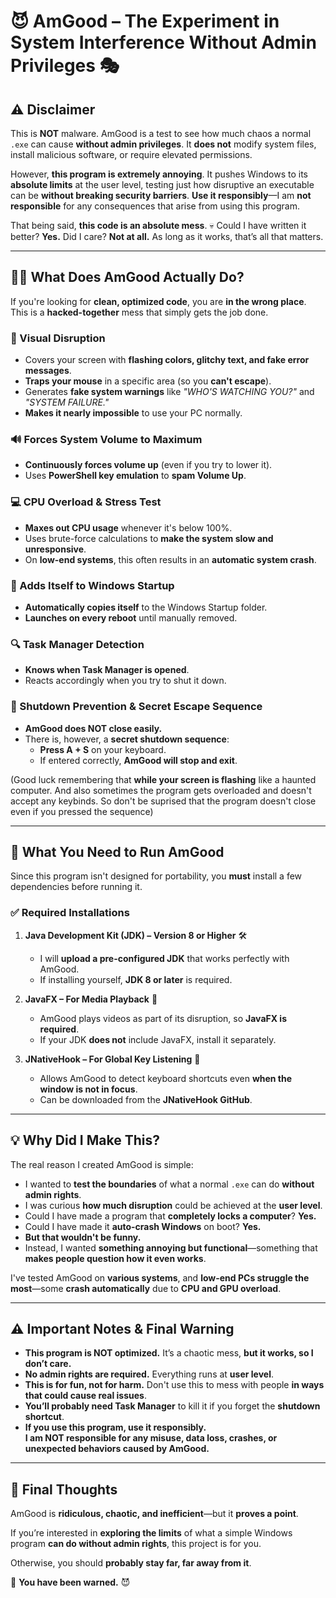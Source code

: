 # 😈 AmGood – The Experiment in System Interference Without Admin Privileges 🎭

## ⚠️ Disclaimer
This is **NOT** malware. AmGood is a test to see how much chaos a normal `.exe` can cause **without admin privileges**. It **does not** modify system files, install malicious software, or require elevated permissions. 

However, **this program is extremely annoying**. It pushes Windows to its **absolute limits** at the user level, testing just how disruptive an executable can be **without breaking security barriers**. **Use it responsibly**—I am **not responsible** for any consequences that arise from using this program.

That being said, **this code is an absolute mess**. 💀 Could I have written it better? **Yes.** Did I care? **Not at all.** As long as it works, that’s all that matters.

---

## 🏴‍☠️ What Does AmGood Actually Do?

If you're looking for **clean, optimized code**, you are **in the wrong place**. This is a **hacked-together** mess that simply gets the job done.

### 🎨 Visual Disruption
- Covers your screen with **flashing colors, glitchy text, and fake error messages**.
- **Traps your mouse** in a specific area (so you **can't escape**).
- Generates **fake system warnings** like *"WHO'S WATCHING YOU?"* and *"SYSTEM FAILURE."*
- **Makes it nearly impossible** to use your PC normally.

### 🔊 Forces System Volume to Maximum
- **Continuously forces volume up** (even if you try to lower it).
- Uses **PowerShell key emulation** to **spam Volume Up**.

### 💻 CPU Overload & Stress Test
- **Maxes out CPU usage** whenever it's below 100%.
- Uses brute-force calculations to **make the system slow and unresponsive**.
- On **low-end systems**, this often results in an **automatic system crash**.

### 🚀 Adds Itself to Windows Startup
- **Automatically copies itself** to the Windows Startup folder.
- **Launches on every reboot** until manually removed.

### 🔍 Task Manager Detection
- **Knows when Task Manager is opened**.
- Reacts accordingly when you try to shut it down.

### 🛑 Shutdown Prevention & Secret Escape Sequence
- **AmGood does NOT close easily.**
- There is, however, a **secret shutdown sequence**:
  - **Press A + S** on your keyboard.
  - If entered correctly, **AmGood will stop and exit**.

(Good luck remembering that **while your screen is flashing** like a haunted computer. And also sometimes the program gets overloaded and doesn't accept any keybinds. So don't be suprised that the program doesn't close even if you pressed the sequence)

---

## 🔧 What You Need to Run AmGood
Since this program isn't designed for portability, you **must** install a few dependencies before running it.

### ✅ Required Installations
1. **Java Development Kit (JDK) – Version 8 or Higher** 🛠️
   - I will **upload a pre-configured JDK** that works perfectly with AmGood.
   - If installing yourself, **JDK 8 or later** is required.

2. **JavaFX – For Media Playback** 🎥
   - AmGood plays videos as part of its disruption, so **JavaFX is required**.
   - If your JDK **does not** include JavaFX, install it separately.

3. **JNativeHook – For Global Key Listening** 🎹
   - Allows AmGood to detect keyboard shortcuts even **when the window is not in focus**.
   - Can be downloaded from the **JNativeHook GitHub**.

---

## 💡 Why Did I Make This?
The real reason I created AmGood is simple:

- I wanted to **test the boundaries** of what a normal `.exe` can do **without admin rights**.
- I was curious **how much disruption** could be achieved at the **user level**.
- Could I have made a program that **completely locks a computer**? **Yes.**
- Could I have made it **auto-crash Windows** on boot? **Yes.**
- **But that wouldn't be funny.**
- Instead, I wanted **something annoying but functional**—something that **makes people question how it even works**.

I've tested AmGood on **various systems**, and **low-end PCs struggle the most**—some **crash automatically** due to **CPU and GPU overload**.

---

## ⚠️ Important Notes & Final Warning
- **This program is NOT optimized.** It’s a chaotic mess, **but it works, so I don’t care.**
- **No admin rights are required.** Everything runs at **user level**.
- **This is for fun, not for harm.** Don't use this to mess with people **in ways that could cause real issues**.
- **You’ll probably need Task Manager** to kill it if you forget the **shutdown shortcut**.
- **If you use this program, use it responsibly.**  
  **I am NOT responsible for any misuse, data loss, crashes, or unexpected behaviors caused by AmGood.**

---

## 📝 Final Thoughts
AmGood is **ridiculous, chaotic, and inefficient**—but it **proves a point**.

If you’re interested in **exploring the limits** of what a simple Windows program **can do without admin rights**, this project is for you.

Otherwise, you should **probably stay far, far away from it**.

🔻 **You have been warned.** 😈
